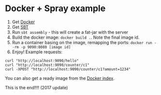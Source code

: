 Docker + Spray example
======================

1. Get [Docker](http://www.docker.io)
2. Get [SBT](http://www.scala-sbt.org/)
3. Run `sbt assembly` - this will create a fat-jar with the server
4. Build the docker image: `docker build .`. Note the final image id.
5. Run a container basing on the image, remapping the ports: `docker run --rm -p 9090:8080 [image id]`
6. Enjoy! Example requests:

```
curl "http://localhost:9090/hello"
curl "http://localhost:9090/counter/c1"
curl -XPOST "http://localhost:9090/counter/c1?amount=1234"
```

You can also get a ready image from the [Docker index](https://index.docker.io/u/adamw/spray-example/).

This is the end!!!!
(2017 update)
